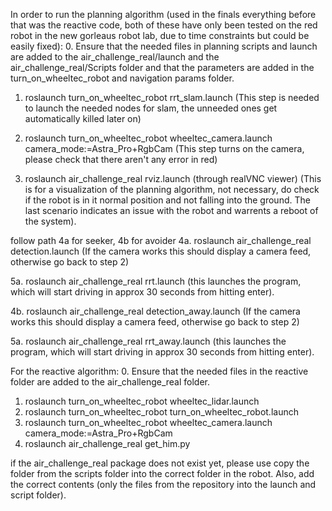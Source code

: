 In order to run the planning algorithm (used in the finals everything before that was the reactive code, both of these have only been tested on the red robot in the new gorleaus robot lab, due to time constraints but could be easily fixed):
0. Ensure that the needed files in planning scripts and launch are added to the air_challenge_real/launch and the air_challenge_real/Scripts folder and that the parameters are added in the turn_on_wheeltec_robot and navigation params folder.

1. roslaunch turn_on_wheeltec_robot rrt_slam.launch 
(This step is needed to launch the needed nodes for slam, the unneeded ones get automatically killed later on)

2. roslaunch turn_on_wheeltec_robot wheeltec_camera.launch camera_mode:=Astra_Pro+RgbCam
(This step turns on the camera, please check that there aren't any error in red)

3. roslaunch air_challenge_real rviz.launch (through realVNC viewer)
(This is for a visualization of the planning algorithm, not necessary, do check if the robot is in it normal position and not falling into the ground.
The last scenario indicates an issue with the robot and warrents a reboot of the system).

follow path 4a for seeker, 4b for avoider
4a. roslaunch air_challenge_real detection.launch
(If the camera works this should display a camera feed, otherwise go back to step 2)

5a. roslaunch air_challenge_real rrt.launch
(this launches the program, which will start driving in approx 30 seconds from hitting enter).

4b. roslaunch air_challenge_real detection_away.launch
(If the camera works this should display a camera feed, otherwise go back to step 2)

5a. roslaunch air_challenge_real rrt_away.launch
(this launches the program, which will start driving in approx 30 seconds from hitting enter).


For the reactive algorithm:
0. Ensure that the needed files in the reactive folder are added to the air_challenge_real folder.
1. roslaunch turn_on_wheeltec_robot wheeltec_lidar.launch
2. roslaunch turn_on_wheeltec_robot turn_on_wheeltec_robot.launch
3. roslaunch turn_on_wheeltec_robot wheeltec_camera.launch camera_mode:=Astra_Pro+RgbCam
4. roslaunch air_challenge_real get_him.py

if the air_challenge_real package does not exist yet, please use copy the folder from the scripts folder into the correct folder in the robot.
Also, add the correct contents (only the files from the repository into the launch and script folder).